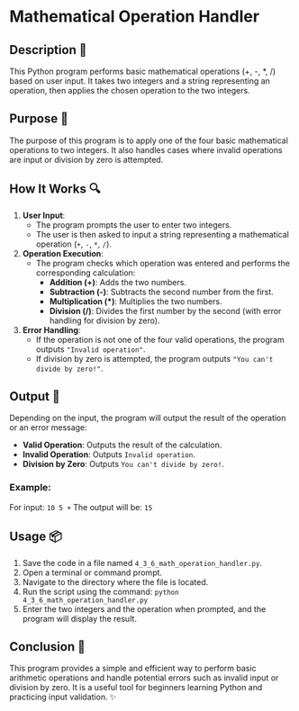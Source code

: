 # Mathematical Operation Handler

## Description 📝
This Python program performs basic mathematical operations (+, -, *, /) based on user input.
It takes two integers and a string representing an operation, then applies the chosen operation to the two integers.

## Purpose 🎯
The purpose of this program is to apply one of the four basic mathematical operations to two integers.
It also handles cases where invalid operations are input or division by zero is attempted.

## How It Works 🔍
1. **User Input**:
   - The program prompts the user to enter two integers.
   - The user is then asked to input a string representing a mathematical operation (`+`, `-`, `*`, `/`).
2. **Operation Execution**:
   - The program checks which operation was entered and performs the corresponding calculation:
     - **Addition (+)**: Adds the two numbers.
     - **Subtraction (-)**: Subtracts the second number from the first.
     - **Multiplication (*)**: Multiplies the two numbers.
     - **Division (/)**: Divides the first number by the second (with error handling for division by zero).
3. **Error Handling**:
   - If the operation is not one of the four valid operations, the program outputs `"Invalid operation"`.
   - If division by zero is attempted, the program outputs `"You can't divide by zero!"`.

## Output 📜
Depending on the input, the program will output the result of the operation or an error message:
- **Valid Operation**: Outputs the result of the calculation.
- **Invalid Operation**: Outputs `Invalid operation`.
- **Division by Zero**: Outputs `You can't divide by zero!`.

### Example:
For input: `10 5 +`
The output will be: `15`

## Usage 📦
1. Save the code in a file named `4_3_6_math_operation_handler.py`.
2. Open a terminal or command prompt.
3. Navigate to the directory where the file is located.
4. Run the script using the command:
   `python 4_3_6_math_operation_handler.py`
5. Enter the two integers and the operation when prompted, and the program will display the result.

## Conclusion 🚀
This program provides a simple and efficient way to perform basic arithmetic operations and handle potential errors such as invalid input or division by zero.
It is a useful tool for beginners learning Python and practicing input validation.
✨